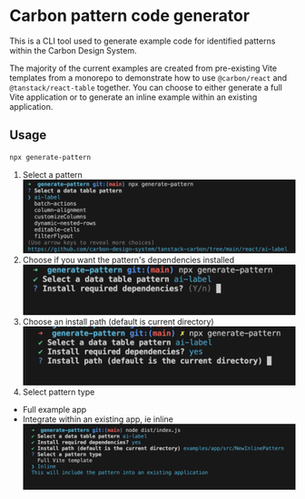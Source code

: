 # Carbon pattern code generator

This is a CLI tool used to generate example code for identified patterns within the Carbon Design System.

The majority of the current examples are created from pre-existing Vite templates from a monorepo to demonstrate how to use `@carbon/react` and `@tanstack/react-table` together. You can choose to either generate a full Vite application or to generate an inline example within an existing application.

## Usage

```bash
npx generate-pattern
```

1. Select a pattern
   ![Usage screenshot](/assets/gen-pattern-usage.png)
2. Choose if you want the pattern's dependencies installed
   ![Install dependencies step](/assets/install-deps.png)
3. Choose an install path (default is current directory)
   ![Install path step](/assets/install-path.png)
4. Select pattern type

- Full example app
- Integrate within an existing app, ie inline
  ![Pattern type](/assets/pattern_type.png)
